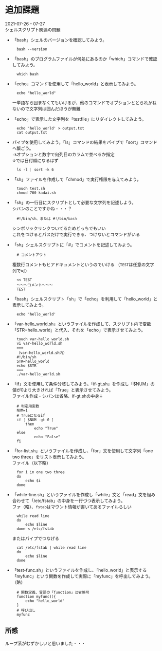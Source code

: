 
# 追加課題
2021-07-26 - 07-27  
シェルスクリプト関連の問題

- 「bash」シェルのバージョンを確認してみよう。

		bash --version
		
- 「bash」のプログラムファイルが何処にあるのか「which」コマンドで確認してみよう。

		which bash
		
- 「echo」コマンドを使用して「hello_world」と表示してみよう。  

		echo "hello_world"
	一単語なら囲まなくてもいけるが、他のコマンドでオプションととられかねないので文字列は囲んだほうが無難

- 「echo」で表示した文字列を「testfile」にリダイレクトしてみよう。  

		echo 'hello_world' > output.txt
		cat output.txt

- パイプを使用してみよう。「ls」コマンドの結果をパイプで「sort」コマンドへ繋ごう。  
`-k`オプションと数字で何列目のカラムで並べるか指定  
↓では日付順になるはず

		ls -l | sort -k 6

- 「sh」ファイルを作成して「chmod」で実行権限を与えてみよう。

		touch test.sh
		chmod 700 kadai.sh

- 「sh」の一行目にスクリプトとして必要な文字列を記述しよう。  
シバンのことですかね・・・？

		#!/bin/sh、または #!/bin/bash
	シンボリックリンクついてるためどっちでもいい  
	これをつけるとパスだけで実行できる、つけないとコマンドがいる

- 「sh」シェルスクリプトに「#」でコメントを記述してみよう。

		# コメントアウト
	複数行コメントもヒアドキュメントというのでいける
	（`TEST`は任意の文字列で可）

		<< TEST
		～～～コメント～～～
		TEST

- 「bash」シェルスクリプト「sh」で「echo」を利用して「hello_world」と表示してみよう。

		echo 'hello_world'

- 「var-hello_world.sh」というファイルを作成して、スクリプト内で変数「STR=hello_world」と代入、それを「echo」で表示させてみよう。

		touch var-hello_world.sh
		vi var-hello_world.sh
		===
		（var-hello_world.sh内）
		#!/bin/sh
		STR=hello_world
		echo $STR
		===
		./var-hello_world.sh

- 「if」文を使用して条件分岐してみよう。「if-gt.sh」を作成し「$NUM」の値が0より大きければ「True」と表示させてみよう。  
ファイル作成・シバンは省略、if-gt.shの中身↓

		# 判定用変数
		NUM=1
		# Trueになるif
		if [ $NUM -gt 0 ]
			then
				echo "True"
		else
				echo "False"
		fi

- 「for-list.sh」というファイルを作成し、「for」文を使用して文字列「one two three」をリスト表示してみよう。  
ファイル（以下略）

		for i in one two three
		do
			echo $i
		done

- 「while-line.sh」というファイルを作成し「while」文と「read」文を組み合わせて「/etc/fstab」の中身を一行づつ表示してみよう。  
ファ（略）、`fstab`はマウント情報が書いてあるファイルらしい

		while read line
		do
			echo $line
		done < /etc/fstab
	またはパイプでつなげる

		cat /etc/fstab | while read line
		do
			echo $line
		done

- 「test-func.sh」というファイルを作成し、「hello_world」と表示する「myfunc」という関数を作成して実際に「myfunc」を呼出してみよう。  
（略）

		# 関数定義、冒頭の「function」は省略可
		function myfunc(){
			echo "hello_world"
		}
		# 呼び出し
		myfunc

## 所感
ループ系がむずかしいと思いました・・・


